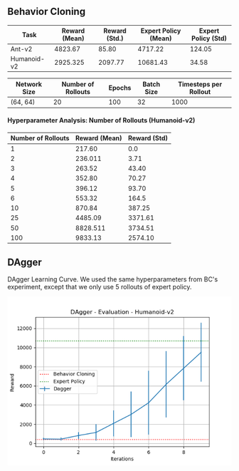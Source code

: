 ## Behavior Cloning

| Task  | Reward (Mean) | Reward (Std.) | Expert Policy (Mean) | Expert Policy (Std) | 
| ------ | ------ | ------ | ------ | ------ | 
| Ant-v2    | 4823.67 | 85.80 | 4717.22 | 124.05 |
| Humanoid-v2 | 2925.325 | 2097.77 | 10681.43 | 34.58 |

| Network Size | Number of Rollouts | Epochs | Batch Size | Timesteps per Rollout
| ------ | ------ | ------ | ------ | ------- |
| (64, 64) | 20 | 100 | 32 | 1000

#### Hyperparameter Analysis: Number of Rollouts (Humanoid-v2)
| Number of Rollouts | Reward (Mean) | Reward (Std) |
| ------ | ------ | ------ | 
| 1 | 217.60 | 0.0 |
| 2 | 236.011 | 3.71 |
| 3 | 263.52 | 43.40 |
| 4 | 352.80 | 70.27 |
| 5 | 396.12 | 93.70 |
| 6 |  553.32 | 164.5 |
| 10 |  870.84 |   387.25 |
| 25 |  4485.09 | 3371.61 | 
| 50 | 8828.511 | 3734.51 |
| 100 | 9833.13 | 2574.10 |

## DAgger

DAgger Learning Curve. We used the same hyperparameters from BC's experiment, except that we only use 5 rollouts of expert policy.

![alt text](https://github.com/luckeciano/rl-room/blob/master/imitation_learning/dagger.png "DAgger")

